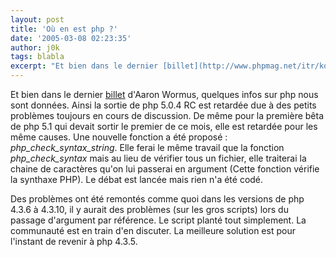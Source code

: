 ```yaml
---
layout: post
title: 'Où en est php ?'
date: '2005-03-08 02:23:35'
author: j0k
tags: blabla
excerpt: "Et bien dans le dernier [billet](http://www.phpmag.net/itr/kolumnen/psecom,id,36,nodeid,207.html) d'Aaron Wormus, quelques infos sur php nous sont données.     \nAinsi la sortie de php 5.0.4 RC est retardée due à des petits problèmes toujours en cours de discussion. De même pour la première bêta de php 5.1 qui devait sortir le premier de ce mois, elle est      …"
---
```


Et bien dans le dernier [billet](http://www.phpmag.net/itr/kolumnen/psecom,id,36,nodeid,207.html) d'Aaron Wormus, quelques infos sur php nous sont données.
Ainsi la sortie de php 5.0.4 RC est retardée due à des petits problèmes toujours en cours de discussion. De même pour la première bêta de php 5.1 qui devait sortir le premier de ce mois, elle est retardée pour les même causes.      Une nouvelle fonction a été proposé : *php_check_syntax_string*. Elle ferai le même travail que la fonction *php_check_syntax* mais au lieu de vérifier tous un fichier, elle traiterai la chaine de caractères qu'on lui passerai en argument (Cette fonction vérifie la synthaxe PHP). Le débat est lancée mais rien n'a été codé.

Des problèmes ont été remontés comme quoi dans les versions de php 4.3.6 à 4.3.10, il y aurait des problèmes (sur les gros scripts) lors du passage d'argument par référence. Le script planté tout simplement. La communauté est en train d'en discuter. La meilleure solution est pour l'instant de revenir à php 4.3.5.
